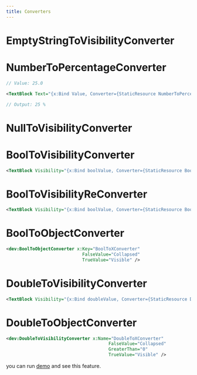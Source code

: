 ```yaml
---
title: Converters
---
```


# EmptyStringToVisibilityConverter

# NumberToPercentageConverter

```cs
// Value: 25.0
```

```xml
<TextBlock Text="{x:Bind Value, Converter={StaticResource NumberToPercentageConverter}, ConverterParameter=WithPercentageSymbol}" />
```

```cs
// Output: 25 %
```

# NullToVisibilityConverter

# BoolToVisibilityConverter
```xml
<TextBlock Visibility="{x:Bind boolValue, Converter={StaticResource BoolToVisibilityConverter}}" />
```

# BoolToVisibilityReConverter
```xml
<TextBlock Visibility="{x:Bind boolValue, Converter={StaticResource BoolToVisibilityReConverter}}" />
```

# BoolToObjectConverter
```xml
<dev:BoolToObjectConverter x:Key="BoolToXConverter"
                             FalseValue="Collapsed"
                             TrueValue="Visible" />
```

# DoubleToVisibilityConverter
```xml
<TextBlock Visibility="{x:Bind doubleValue, Converter={StaticResource DoubleToVisibilityConverter}}" />
```

# DoubleToObjectConverter
```xml
<dev:DoubleToVisibilityConverter x:Name="DoubleToXConverter"
                                       FalseValue="Collapsed"
                                       GreaterThan="0"
                                       TrueValue="Visible" />
```

you can run [demo](https://github.com/Ghost1372/DevWinUI) and see this feature.
